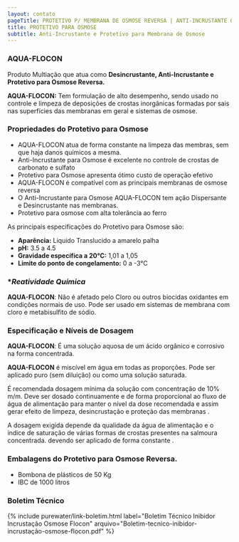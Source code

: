 ```yaml
---
layout: contato
pageTitle: PROTETIVO P/ MEMBRANA DE OSMOSE REVERSA | ANTI-INCRUSTANTE OSMOSE
title: PROTETIVO PARA OSMOSE
subtitle: Anti-Incrustante e Protetivo para Membrana de Osmose
---
```


### **AQUA-FLOCON**

Produto Multiação que atua como **Desincrustante, Anti-Incrustante e Protetivo para Osmose Reversa.**

**AQUA-FLOCON:**  Tem formulação de alto desempenho, sendo usado no controle e limpeza de deposições de crostas inorgânicas formadas por sais nas superfícies das membranas em geral e sistemas de osmose. 

### **Propriedades do Protetivo para Osmose**

>
- AQUA-FLOCON atua de forma constante na limpeza das membras, sem que haja danos químicos a mesma.
- Anti-Incrustante para Osmose é excelente no controle de crostas de carbonato e sulfato
- Protetivo para Osmose apresenta ótimo custo de operação efetivo
- AQUA-FLOCON é compatível com as principais membranas de osmose reversa
- O Anti-Incrustante para Osmose AQUA-FLOCON tem ação Dispersante e Desincrustante nas membranas.
- Protetivo para osmose com alta tolerância ao ferro
>

As principais especificações do Protetivo para Osmose são: 

- **Aparência:** Liquido Translucido a amarelo palha 
- **pH:** 3.5 a 4.5 
- **Gravidade específica a 20°C:** 1,01 a 1,05 
- **Limite do ponto de congelamento:** 0 a -3°C


### **Reatividade Química*
**AQUA-FLOCON**: Não é afetado pelo Cloro ou outros biocidas oxidantes em condições normais de uso. Pode ser usado em sistemas de membrana com cloro e metabisulfito de sódio.

### **Especificação e Níveis de Dosagem**

**AQUA-FLOCON**: É uma solução aquosa de um ácido orgânico e corrosivo na forma concentrada. 

**AQUA-FLOCON** é miscível em água em todas as proporções. Pode ser aplicado puro (sem diluição) ou como uma solução saturada. 

É recomendada dosagem mínima da solução com concentração de 10% m/m. 
Deve ser dosado continuamente e de forma proporcional ao fluxo de água de alimentação para manter o nível da dose recomendada e assim gerar efeito de limpeza, desincrustação e proteção das membranas . 

A dosagem exigida depende da qualidade da água de alimentação e o índice de saturação de várias formas de crostas presentes na salmoura concentrada. devendo ser aplicado de forma constante .

### **Embalagens do Protetivo para Osmose Reversa.**

- Bombona de plásticos de 50 Kg 
- IBC de 1000 litros

### **Boletim Técnico**

{% include purewater/link-boletim.html 
   label="Boletim Técnico Inibidor Incrustação Osmose Flocon" 
   arquivo="Boletim-tecnico-inibidor-incrustação-osmose-flocon.pdf" %}
   
   
   
